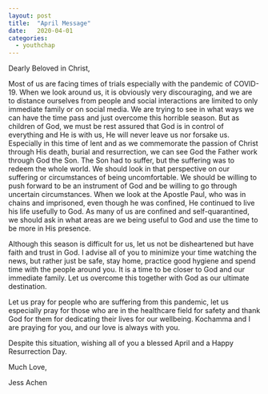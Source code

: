 ```yaml
---
layout: post
title:  "April Message"
date:   2020-04-01
categories: 
  - youthchap
---
```


Dearly Beloved in Christ,

Most of us are facing times of trials especially with the pandemic of COVID-19.  When we look around us, it is obviously very discouraging, and we are to distance ourselves from people and social interactions are limited to only immediate family or on social media.  We are trying to see in what ways we can have the time pass and just overcome this horrible season.  But as children of God, we must be rest assured that God is in control of everything and He is with us, He will never leave us nor forsake us.  Especially in this time of lent and as we commemorate the passion of Christ through His death, burial and resurrection, we can see God the Father work through God the Son.  The Son had to suffer, but the suffering was to redeem the whole world.  We should look in that perspective on our suffering or circumstances of being uncomfortable.  We should be willing to push forward to be an instrument of God and be willing to go through uncertain circumstances.  When we look at the Apostle Paul, who was in chains and imprisoned, even though he was confined, He continued to live his life usefully to God.  As many of us are confined and self-quarantined, we should ask in what areas are we being useful to God and use the time to be more in His presence. 

Although this season is difficult for us, let us not be disheartened but have faith and trust in God. I advise all of you to minimize your time watching the news, but rather just be safe, stay home, practice good hygiene and spend time with the people around you.  It is a time to be closer to God and our immediate family.  Let us overcome this together with God as our ultimate destination. 

Let us pray for people who are suffering from this pandemic, let us especially pray for those who are in the healthcare field for safety and thank God for them for dedicating their lives for our wellbeing.  Kochamma and I are praying for you, and our love is always with you. 

Despite this situation, wishing all of you a blessed April and a Happy Resurrection Day. 


Much Love,

Jess Achen
